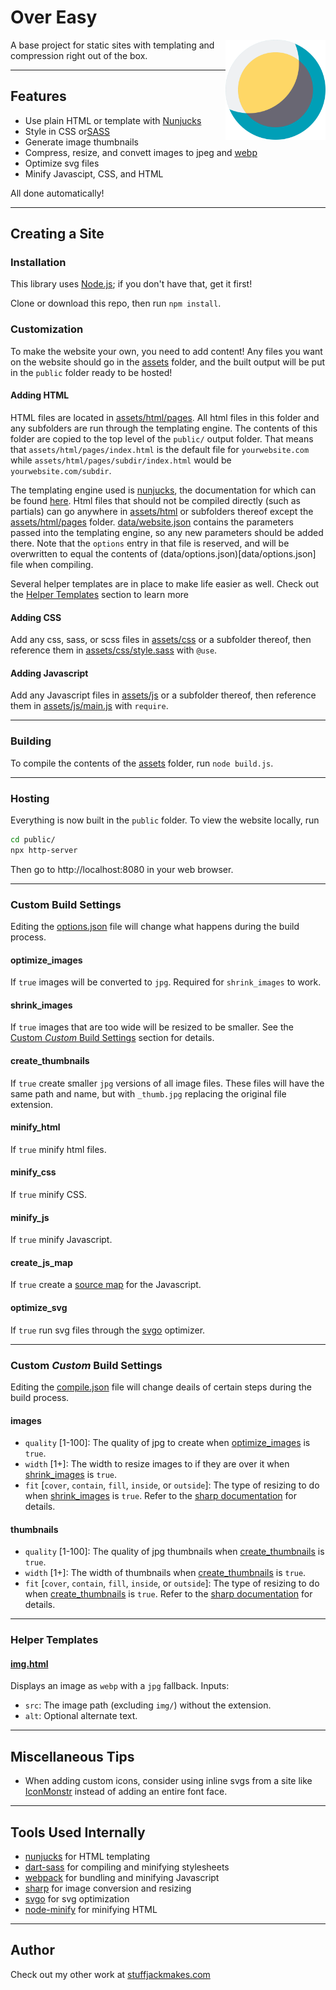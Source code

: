 # Over Easy

<img src="./Over-Easy-logo.svg" width="160" height="160" alt="sharp logo" align="right">

A base project for static sites with templating and compression right out of the box.

---

## Features
* Use plain HTML or template with [Nunjucks](https://mozilla.github.io/nunjucks/)
* Style in CSS or[SASS](https://sass-lang.com)
* Generate image thumbnails
* Compress, resize, and convett images to jpeg and [webp](https://en.wikipedia.org/wiki/WebP)
* Optimize svg files
* Minify Javascipt, CSS, and HTML

All done automatically!

---

## Creating a Site

### Installation
This library uses [Node.js](https://nodejs.org/en/); if you don't have that, get it first!

Clone or download this repo, then run `npm install`.

### Customization
To make the website your own, you need to add content! Any files you want on the website should go in the [assets](assets) folder, and the built output will be put in the `public` folder ready to be hosted!

#### Adding HTML
HTML files are located in [assets/html/pages](assets/html/pages). All html files in this folder and any subfolders are run through the templating engine. The contents of this folder are copied to the top level of the `public/` output folder. That means that `assets/html/pages/index.html` is the default file for `yourwebsite.com` while `assets/html/pages/subdir/index.html` would be `yourwebsite.com/subdir`.

The templating engine used is [nunjucks](https://mozilla.github.io/nunjucks), the documentation for which can be found [here](https://mozilla.github.io/nunjucks/templating.html). Html files that should not be compiled directly (such as partials) can go anywhere in [assets/html](assets/html) or subfolders thereof except the [assets/html/pages](assets/html/pages) folder. [data/website.json](data/website.json) contains the parameters passed into the templating engine, so any new parameters should be added there. Note that the `options` entry in that file is reserved, and will be overwritten to equal the contents of (data/options.json)[data/options.json] file when compiling.

Several helper templates are in place to make life easier as well. Check out the [Helper Templates](###Helper-Tempaltes) section to learn more

#### Adding CSS
Add any css, sass, or scss files in [assets/css](assets/css) or a subfolder thereof, then reference them in [assets/css/style.sass](assets/css/style.sass) with `@use`.

#### Adding Javascript
Add any Javascript files in [assets/js](assets/js) or a subfolder thereof, then reference them in [assets/js/main.js](assets/js/main.js) with `require`.

---

### Building
To compile the contents of the [assets](assets) folder, run `node build.js`.

---

### Hosting
Everything is now built in the `public` folder. To view the website locally, run

```sh
cd public/
npx http-server
```

Then go to http://localhost:8080 in your web browser.

---

### Custom Build Settings

Editing the [options.json](data/options.json) file will change what happens during the build process.

#### optimize_images
If `true` images will be converted to `jpg`. Required for `shrink_images` to work.

#### shrink_images
If `true` images that are too wide will be resized to be smaller. See the [Custom *Custom* Build Settings](###Custom-*Custom*-Build-Settings) section for details.

#### create_thumbnails
If `true` create smaller `jpg` versions of all image files. These files will have the same path and name, but with `_thumb.jpg` replacing the original file extension.

#### minify_html
If `true` minify html files.

#### minify_css
If `true` minify CSS.

#### minify_js
If `true` minify Javascript.

#### create_js_map
If `true` create a [source map](https://en.wikipedia.org/wiki/Minification_(programming)#Source_mapping) for the Javascript.

#### optimize_svg
If `true` run svg files through the [svgo](https://github.com/svg/svgo) optimizer.

---

### Custom *Custom* Build Settings
Editing the [compile.json](data/compile.json) file will change deails of certain steps during the build process.

#### images
* `quality` [1-100]: The quality of jpg to create when [optimize_images](####optimize_images) is `true`.
* `width` [1+]: The width to resize images to if they are over it when [shrink_images](####shrink_images) is `true`.
* `fit` [`cover`, `contain`, `fill`, `inside`, or `outside`]: The type of resizing to do when [shrink_images](####shrink_images) is `true`. Refer to the [sharp documentation](https://sharp.pixelplumbing.com/api-resize) for details.

#### thumbnails
* `quality` [1-100]: The quality of jpg thumbnails when [create_thumbnails](####create_thumbnails) is `true`.
* `width` [1+]: The width of thumbnails when [create_thumbnails](####create_thumbnails) is `true`.
* `fit` [`cover`, `contain`, `fill`, `inside`, or `outside`]: The type of resizing to do when [create_thumbnails](####create_thumbnails) is `true`. Refer to the [sharp documentation](https://sharp.pixelplumbing.com/api-resize) for details.

---

### Helper Templates

#### [img.html](assts/html/helper/img.html)
Displays an image as `webp` with a `jpg` fallback. Inputs:
* `src`: The image path (excluding `img/`) without the extension.
* `alt`: Optional alternate text.

---

## Miscellaneous Tips
* When adding custom icons, consider using inline svgs from a site like [IconMonstr](https://iconmonstr.com) instead of adding an entire font face.

---

## Tools Used Internally
* [nunjucks](https://mozilla.github.io/nunjucks/) for HTML templating
* [dart-sass](https://github.com/sass/dart-sass) for compiling and minifying stylesheets
* [webpack](https://webpack.js.org) for bundling and minifying Javascript
* [sharp](https://sharp.pixelplumbing.com) for image conversion and resizing
* [svgo](https://github.com/svg/svgo) for svg optimization
* [node-minify](https://github.com/srod/node-minify) for minifying HTML

---

## Author
Check out my other work at [stuffjackmakes.com](https://stuffjackmakes.com)